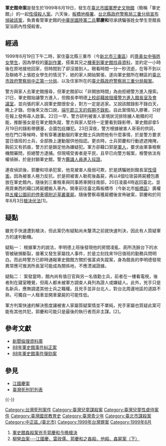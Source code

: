 **軍史館命案**是發生於1999年6月19日，發生在[臺北市](../Page/臺北市.md "wikilink")[國軍歷史文物館](../Page/國軍歷史文物館.md "wikilink")（簡稱「軍史館」）的一起[性侵](https://zh.wikipedia.org/wiki/性侵 "wikilink")[殺人案](https://zh.wikipedia.org/wiki/殺人 "wikilink")。六天後，[板橋地檢署](https://zh.wikipedia.org/wiki/板橋地檢署 "wikilink")、[台北縣政府警察局三重分局宣布偵破該案](https://zh.wikipedia.org/wiki/台北縣政府警察局 "wikilink")，負責看管軍史館的[中華民國陸軍](../Page/中華民國陸軍.md "wikilink")[二兵](https://zh.wikipedia.org/wiki/二等兵 "wikilink")**郭慶和**坦承誘騙張姓女學生至館長室浴廁內性侵殺害。

## 經過

1999年6月19日下午二時，家住臺北縣三重市（今[新北市](https://zh.wikipedia.org/wiki/新北市 "wikilink")[三重區](https://zh.wikipedia.org/wiki/三重區 "wikilink")）的[景美女中張姓女學生](https://zh.wikipedia.org/wiki/景美女中 "wikilink")，因為學校的[軍訓作業](https://zh.wikipedia.org/wiki/軍訓 "wikilink")，搭乘其兄之[機車到軍史館找尋資料](https://zh.wikipedia.org/wiki/機車 "wikilink")，並約定一小時後在原地接他回家，但時間到了卻沒接到人。眼看時間一分一秒流逝，在等不到以及聯絡不上張姓女學生的情況下，她的家人開始緊張，遂向軍史館所在轄區的[臺北市政府警察局中正第一分局](https://zh.wikipedia.org/wiki/臺北市政府警察局中正第一分局 "wikilink")、以及住家所在的[臺北縣政府警察局三重分局報案](https://zh.wikipedia.org/wiki/新北市政府警察局 "wikilink")。

警方與家人去軍史館搜尋，但軍史館卻以「非開放時間」為由拒絕警方進入搜索。21日，軍史館始讓警方進入，但館長李明德[上校卻藉故阻擾警方進入館長室及會議室](../Page/上校.md "wikilink")，並向張的家人說軍史館很安全，對方一定是逃家。又說該館錄影不錄白天，晚上才錄。但後來又改口說，[端午節三天的假期不錄影](https://zh.wikipedia.org/wiki/端午節 "wikilink")。自此案情陷入膠著，只好在報上發佈尋人啟事。22日一早，警方研判被害人家境狀況排除擄人勒贖的可能，推斷張女是在軍史館失蹤，警方與家人堅持一定要看到錄影帶，軍史館卻拿5月19日的錄影帶搪塞，企圖包庇嫌犯。23日深夜，警方根據被害人哥哥的供詞，他在門口等候時，曾有穿著運動服的軍史館士兵詢問他有什麼事情，於是警方要求當日值班的士兵，全部換上運動服供他指認。更衣時，士兵郭慶和行動遮遮掩掩，胸前又有抓痕，警方於是鎖定他為嫌疑犯。軍方卻藉口郭是[軍人](https://zh.wikipedia.org/wiki/軍人 "wikilink")，要求由軍事檢察機關審問，拒絕警方逮捕。但現場受害者是平民，且早已向警方報案，檢警依法有權偵辦，於是封鎖軍史館，警方[鑑識人員進入採證](https://zh.wikipedia.org/wiki/鑑識科學 "wikilink")。

連夜偵訊後，郭慶和坦承犯案，他見被害人瘦弱可欺，於是誘騙她到館長室[性侵害](../Page/性侵犯.md "wikilink")。因為被害人極力反抗，於是把被害人勒死後姦屍，再以4個垃圾袋將屍體包裹放在軍史館內，隨後到三重租車與同事將車開往南部，20日凌晨4時返回臺北，並用買東西的藉口將屍體搬入車內，開車前往臺北縣板橋市（今新北市[板橋區](https://zh.wikipedia.org/wiki/板橋區 "wikilink")）廣權路[五權公園前的停車場附近草叢棄屍](https://zh.wikipedia.org/wiki/五權公園 "wikilink")。隨後警察尋獲屍體後宣佈破案，郭慶和於同年8月3日[槍決伏法](https://zh.wikipedia.org/wiki/槍決 "wikilink")\[1\]。

## 疑點

雖兇手快速遭到槍決，但此案仍有疑點尚未釐清之前就快速判決，因此有人質疑軍方的速判動機。

疑點一：
根據軍方的說法，李明德上班後發現他的房間凌亂、廁所洗臉台下的水管被破損斷裂，接著又發生家屬找人事件，於是立刻找來19日值班的勤務兵問明白。而此時警方已即時通報軍史館館方關於張富貞失蹤案，身為館長的李明德發現異常應可推測所長室可能成為關係地，不應湮滅證據。

疑點二：
案發當時，館內尚有值日官與另一名值勤士兵，前者在一樓看電視，後者則在寢室睡覺，但兩人都未被軍方調查人員列為證人或嫌疑人。此外，兇手只是名新兵，應無調遣其他士兵之職權。且兇手並非台北人，對台北周邊地區的道路不熟，可獨自一人租車並開車棄屍的可能性低。

軍方判案快速的解決態度讓被害人家屬質疑案情並不單純，兇手家屬也質疑此案可能有其他共犯，郭慶和可能只是最後的執行者而非主謀。\[2\]。

## 參考文獻

  - [新聞倫理資料庫](https://web.archive.org/web/20150924011704/http://www.feja.org.tw/modules/wordpress/?p=63)
  - [88年軍史館事件糾正案](https://web.archive.org/web/20090407081010/http://www.cy.gov.tw/record/3-3-1_PDF/88_097.pdf)
  - [88年軍史館事件彈劾案](https://web.archive.org/web/20090407045205/http://www.cy.gov.tw/record/3-4-1_PDF/88_010.pdf)

## 參見

  - [江國慶案](../Page/江國慶案.md "wikilink")
  - [臺灣死刑犯列表](https://zh.wikipedia.org/wiki/臺灣死刑犯列表 "wikilink")

{{-}}

[Category:台灣死刑案件](https://zh.wikipedia.org/wiki/Category:台灣死刑案件 "wikilink")
[Category:臺灣兒童謀殺案](https://zh.wikipedia.org/wiki/Category:臺灣兒童謀殺案 "wikilink")
[Category:臺灣兒童性虐待案件](https://zh.wikipedia.org/wiki/Category:臺灣兒童性虐待案件 "wikilink")
[Category:臺灣國民教育史](https://zh.wikipedia.org/wiki/Category:臺灣國民教育史 "wikilink")
[Category:臺灣青少年](https://zh.wikipedia.org/wiki/Category:臺灣青少年 "wikilink")
[Category:臺北市謀殺案](https://zh.wikipedia.org/wiki/Category:臺北市謀殺案 "wikilink")
[Category:中正區_(臺北市)](https://zh.wikipedia.org/wiki/Category:中正區_\(臺北市\) "wikilink")
[Category:1999年台灣罪案](https://zh.wikipedia.org/wiki/Category:1999年台灣罪案 "wikilink")
[Category:1999年6月](https://zh.wikipedia.org/wiki/Category:1999年6月 "wikilink")

1.  [軍史館姦殺案兇手郭慶和今晚槍決](http://news.cts.com.tw/cts/general/199908/199908030030576.html)
2.  [柳營血案---江國慶、雷政儒、郭慶和之姦殺、他殺、姦屍案（下）](http://mypaper.pchome.com.tw/weng44/post/1239694871)